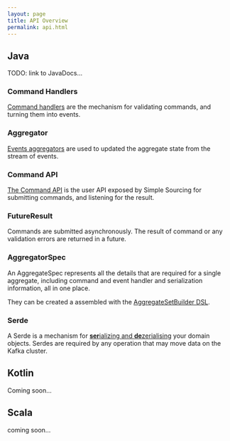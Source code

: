 ```yaml
---
layout: page
title: API Overview
permalink: api.html
---
```


## Java

TODO: link to JavaDocs...

### Command Handlers

[Command handlers](commandhandlers.html) are the mechanism for validating commands, and turning them into events.

### Aggregator

[Events aggregators](eventaggregators.html) are used to updated the aggregate state from the stream of events.

### Command API

[The Command API](runners.html) is the user API exposed by Simple Sourcing for submitting commands, and listening for the result.

### FutureResult

Commands are submitted asynchronously. The result of command or any validation errors are returned in a future.

### AggregatorSpec

An AggregateSpec represents all the details that are required for a single aggregate, including command and event 
handler and serialization information, all in one place.

They can be created a assembled with the [AggregateSetBuilder DSL](runners.html).

### Serde

A Serde is a mechanism for [**ser**ializing and **de**zerialising](serialization.html) your domain objects. 
Serdes are required by any operation that may move data on the Kafka cluster.

## Kotlin

Coming soon...

## Scala

coming soon...
